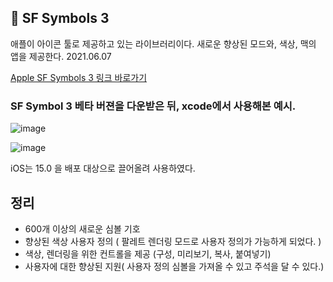## 🎁 SF Symbols 3

애플이 아이콘 툴로 제공하고 있는 라이브러리이다. 새로운 향상된 모드와, 색상, 맥의 앱을 제공한다. 2021.06.07





[Apple SF Symbols 3 링크 바로가기](https://developer.apple.com/sf-symbols/)





### SF Symbol 3 베타 버젼을 다운받은 뒤, xcode에서 사용해본 예시.



![image](https://user-images.githubusercontent.com/42762236/121651525-b0eb7d80-cad5-11eb-84d0-12e1f56873e1.png)



![image](https://user-images.githubusercontent.com/42762236/121651495-a7faac00-cad5-11eb-9f6c-c3ad90d03c66.png)



iOS는 15.0 을 배포 대상으로 끌어올려 사용하였다. 







## 정리

- 600개 이상의 새로운 심볼 기호
- 향상된 색상 사용자 정의 ( 팔레트 렌더링 모드로 사용자 정의가 가능하게 되었다. )
- 색상, 렌더링을 위한 컨트롤을 제공 (구성, 미리보기, 복사, 붙여넣기)
- 사용자에 대한 향상된 지원( 사용자 정의 심볼을 가져올 수 있고 주석을 달 수 있다.)

